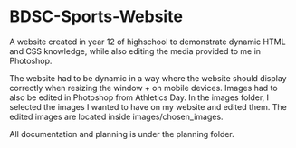 # BDSC-Sports-Website
A website created in year 12 of highschool to demonstrate dynamic HTML and CSS knowledge, while also editing the media provided to me in Photoshop.

The website had to be dynamic in a way where the website should display correctly when resizing the window + on mobile devices.
Images had to also be edited in Photoshop from Athletics Day. In the images folder, I selected the images I wanted to have on my website and edited them. 
The edited images are located inside images/chosen_images.

All documentation and planning is under the planning folder.
